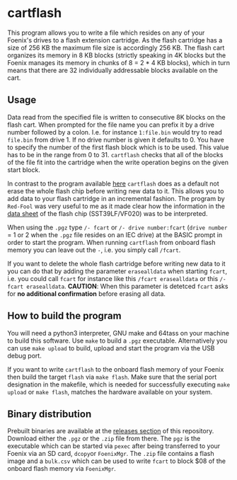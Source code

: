 # cartflash

This program allows you to write a file which resides on any of your Foenix's drives to a flash extension cartridge.
As the flash cartridge has a size of 256 KB the maximum file size is accordingly 256 KB. The flash cart
organizes its memory in 8 KB blocks (strictly speaking in 4K blocks but the Foenix manages its memory in chunks of
8 = 2 * 4 KB blocks), which in turn means that there are 32 individually addressable blocks available on the cart.

## Usage

Data read from the specified file is written to consecutive 8K blocks on the flash cart. When prompted for the file 
name you can prefix it by a drive number followed by a colon. I.e. for instance `1:file.bin` would try to read 
`file.bin` from drive 1. If no drive number is given it defaults to 0. You have to specify the number of the first 
flash block which is to be used. This value has to be in the range from 0 to 31. `cartflash` checks that all of the 
blocks of the file fit into the cartridge when the write operation begins on the given start block.

In contrast to the program available [here](https://github.com/Red-Fool/F256_FlashCart ) `cartflash`
does as a default not erase the whole flash chip before writing new data to it. This allows you to add data to
your flash cartridge in an incremental fashion. The program by `Red-Fool` was very useful to me as it
made clear how the information in the [data sheet](https://ww1.microchip.com/downloads/en/DeviceDoc/20005023B.pdf) 
of the flash chip (SST39LF/VF020) was to be interpreted.

When using the `.pgz` type `/- fcart` or `/- drive number:fcart` (`drive number` = 1 or 2 when the `.pgz` file resides on
an IEC drive) at the BASIC prompt in order to start the program. When running `cartflash` from onboard flash memory 
you can leave out the `-`, i.e. you simply call `/fcart`.

If you want to delete the whole flash cartridge before writing new data to it you can do that by adding the parameter 
`erasealldata` when starting `fcart`, i.e. you could call `fcart` for instance like this `/fcart erasealldata` or this
`/- fcart erasealldata`. **CAUTION**: When this parameter is detetced `fcart` asks for **no additional confirmation**
before erasing all data.

## How to build the program

You will need a python3 interpreter, GNU make and 64tass on your machine to build this software.
Use `make` to build a `.pgz` executable. Alternatively you can use `make upload` to build, upload and start the program 
via the USB debug port.

If you want to write `cartflash` to the onboard flash memory of your Foenix then build the target `flash` via `make flash`. 
Make sure that the serial port designation in the makefile, which is needed for successfully executing  `make upload` or 
`make flash`, matches the hardware available on your system.

## Binary distribution

Prebuilt binaries are available at the [releases section](https://github.com/rmsk2/cartflash/releases) of this repository. 
Download either the `.pgz` or the `.zip` file from there. The `pgz` is the executable which can be started via `pexec`
after being transferred to your Foenix via an SD card, `dcopy`or `FoenixMgr`. The `.zip` file contains a flash image 
and a `bulk.csv` which can be used to write `fcart` to block $08 of the onboard flash memory via `FoenixMgr`.
